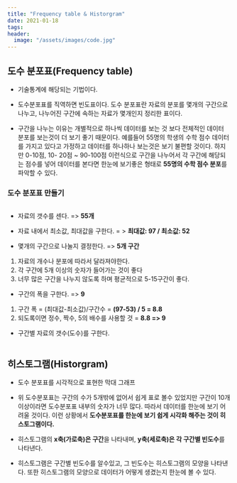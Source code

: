 ```yaml
---
title: "Frequency table & Historgram"
date: 2021-01-18
tags:
header:
  image: "/assets/images/code.jpg"
---
```


## 도수 분포표(Frequency table)

 * 기술통계에 해당되는 기법이다.

 * 도수분포표를 직역하면 빈도표이다. 도수 분포표란 자료의 분포를 몇개의 구간으로 나누고, 나누어진 구간에 속하는 자료가 몇개인지 정리한 표이다.

 * 구간을 나누는 이유는 개별적으로 하나씩 데이터를 보는 것 보다 전체적인 데이터 분포를 보는것이 더 보기 좋기 때문이다. 예를들어 55명의 학생의 수학 점수 데이터를 가지고 있다고 가정하고 데이터를 하나하나 보는것은 보기 불편할 것이다. 하지만 0-10점, 10- 20점 ~ 90-100점 이런식으로 구간을 나누어서 각 구간에 해당되는 점수를 넣어 데이터를 본다면 한눈에 보기좋은 형태로 **55명의 수학 점수 분포**를 파악할 수 있다.



### 도수 분포표 만들기

<img src="{{ site.url }}{{ site.baseurl }}/assets/images/Statistics/4.png" alt="">

 * 자료의 갯수를 센다. => **55개**

 * 자료 내에서 최소값, 최대값을 구한다. = > **최대값: 97 / 최소값: 52**

 * 몇개의 구간으로 나눌지 결정한다. => **5개 구간**

 1. 자료의 개수나 분포에 따라서 달라져야한다.
 2. 각 구간에 5개 이상의 숫자가 들어가는 것이 좋다
 3. 너무 많은 구간을 나누지 않도록 하며 평균적으로 5-15구간이 좋다.

 * 구간의 폭을 구한다. => **9**

 1. 구간 폭 = (최대값-최소값)/구간수 = **(97-53) / 5 = 8.8**
 2. 되도록이면 정수, 짝수, 5의 배수를 사용할 것 = **8.8 => 9**

 * 구간별 자료의 갯수(도수)를 구한다.

<img src="{{ site.url }}{{ site.baseurl }}/assets/images/Statistics/5.png" alt="">



## 히스토그램(Historgram)

* 도수 분포표를 시각적으로 표현한 막대 그래프

* 위 도수분포표는 구간의 수가 5개밖에 없어서 쉽게 표로 볼수 있었지만 구간이 10개 이상이라면 도수분포표 내부의 숫자가 너무 많다. 따라서 데이터를 한눈에 보기 어려울 것이다. 이런 상황에서 **도수분포표를 한눈에 보기 쉽게 시각화 해주는 것이 히스토그램이다.**

* 히스토그램의 **x축(가로축)은 구간**을 나타내며, **y축(세로축)은 각 구간별 빈도수**를 나타낸다.

* 히스토그램은 구간별 빈도수를 알수있고, 그 빈도수는 히스토그램의 모양을 나타낸다. 또한 히스토그램의 모양으로 데이터가 어떻게 생겼는지 한눈에 볼 수 있다.

<img src="{{ site.url }}{{ site.baseurl }}/assets/images/Statistics/6.png" alt="">